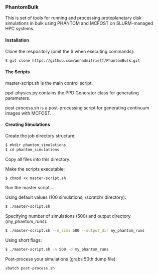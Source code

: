 ### PhantomBulk

This is set of tools for running and processing protoplanetary disk simulations in bulk using PHANTOM and MCFOST on SLURM-managed HPC systems.

#### Installation

Clone the respository (omit the $ when executing commands):

```bash
$ git clone https://github.com/annadmitrieff/PhantomBulk.git
```

#### The Scripts

master-script.sh is the main control script.

ppd-physics.py contains the PPD Generator class for generating parameters.

post-process.sh is a post-processing script for generating continuum images with MCFOST.

#### Creating Simulations

Create the job directory structure:
```bash
$ mkdir phantom_simulations
$ cd phantom_simulations
```
Copy all files into this directory.

Make the scripts executable:
```bash
$ chmod +x master-script.sh 
```
Run the master script...

Using default values (100 simulations, /scratch/ directory):
```bash
$ ./master-script.sh
```
Specifying number of simulations (500) and output directory (my_phantom_runs):
```bash
$ ./master-script.sh --n_sims 500 --output_dir my_phantom_runs
```
Using short flags:
```bash
$ ./master-script.sh -n 500 -d my_phantom_runs
```
Post-process your simulations (grabs 50th dump file):
```bash
sbatch post-process.sh
```
